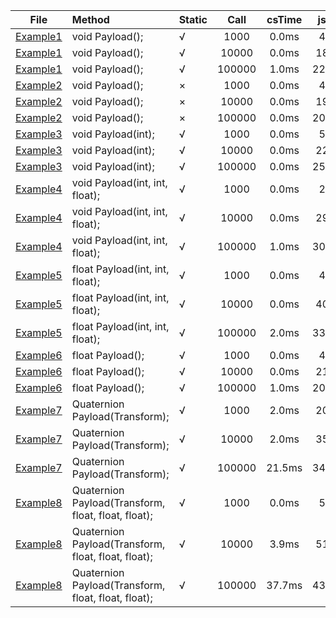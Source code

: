 | File      | Method    |  Static   | Call      | csTime    | jsTime    | luaTime   | csResult  | jsResult  | luaResult |
| :----:    | :----     |  :----    | :----:    | :----:    | :----:    | :----:    | :----:    | :----:    | :----:    |
| [Example1](./Assets/CScripts/Examples/Example1.cs)       | void Payload();       | √       | 1000       | 0.0ms       | 4.9ms       | 6.8ms       | `null`       | `null`       | `null`       |
| [Example1](./Assets/CScripts/Examples/Example1.cs)       | void Payload();       | √       | 10000       | 0.0ms       | 18.6ms       | 27.0ms       | `null`       | `null`       | `null`       |
| [Example1](./Assets/CScripts/Examples/Example1.cs)       | void Payload();       | √       | 100000       | 1.0ms       | 221.8ms       | 245.3ms       | `null`       | `null`       | `null`       |
| [Example2](./Assets/CScripts/Examples/Example2.cs)       | void Payload();       | ×       | 1000       | 0.0ms       | 4.9ms       | 4.9ms       | `null`       | `null`       | `null`       |
| [Example2](./Assets/CScripts/Examples/Example2.cs)       | void Payload();       | ×       | 10000       | 0.0ms       | 19.5ms       | 39.1ms       | `null`       | `null`       | `null`       |
| [Example2](./Assets/CScripts/Examples/Example2.cs)       | void Payload();       | ×       | 100000       | 0.0ms       | 201.3ms       | 372.6ms       | `null`       | `null`       | `null`       |
| [Example3](./Assets/CScripts/Examples/Example3.cs)       | void Payload(int);       | √       | 1000       | 0.0ms       | 5.9ms       | 4.9ms       | `null`       | `null`       | `null`       |
| [Example3](./Assets/CScripts/Examples/Example3.cs)       | void Payload(int);       | √       | 10000       | 0.0ms       | 22.2ms       | 29.4ms       | `null`       | `null`       | `null`       |
| [Example3](./Assets/CScripts/Examples/Example3.cs)       | void Payload(int);       | √       | 100000       | 0.0ms       | 250.4ms       | 285.3ms       | `null`       | `null`       | `null`       |
| [Example4](./Assets/CScripts/Examples/Example4.cs)       | void Payload(int, int, float);       | √       | 1000       | 0.0ms       | 2.9ms       | 5.9ms       | `null`       | `null`       | `null`       |
| [Example4](./Assets/CScripts/Examples/Example4.cs)       | void Payload(int, int, float);       | √       | 10000       | 0.0ms       | 29.3ms       | 35.2ms       | `null`       | `null`       | `null`       |
| [Example4](./Assets/CScripts/Examples/Example4.cs)       | void Payload(int, int, float);       | √       | 100000       | 1.0ms       | 309.8ms       | 363.5ms       | `null`       | `null`       | `null`       |
| [Example5](./Assets/CScripts/Examples/Example5.cs)       | float Payload(int, int, float);       | √       | 1000       | 0.0ms       | 4.9ms       | 7.8ms       | 1501500       | 1501500       | 1501500       |
| [Example5](./Assets/CScripts/Examples/Example5.cs)       | float Payload(int, int, float);       | √       | 10000       | 0.0ms       | 40.1ms       | 41.0ms       | 1.500183E+08       | 1.50015E+08       | 150015000       |
| [Example5](./Assets/CScripts/Examples/Example5.cs)       | float Payload(int, int, float);       | √       | 100000       | 2.0ms       | 332.2ms       | 390.9ms       | 1.500022E+10       | 1.500015E+10       | 15000150000       |
| [Example6](./Assets/CScripts/Examples/Example6.cs)       | float Payload();       | √       | 1000       | 0.0ms       | 4.9ms       | 2.9ms       | 6000       | 6000       | 6000       |
| [Example6](./Assets/CScripts/Examples/Example6.cs)       | float Payload();       | √       | 10000       | 0.0ms       | 21.5ms       | 26.4ms       | 60000       | 60000       | 60000       |
| [Example6](./Assets/CScripts/Examples/Example6.cs)       | float Payload();       | √       | 100000       | 1.0ms       | 203.2ms       | 299.0ms       | 600000       | 600000       | 600000       |
| [Example7](./Assets/CScripts/Examples/Example7.cs)       | Quaternion Payload(Transform);       | √       | 1000       | 2.0ms       | 20.5ms       | 11.7ms       | (0.3, 0.3, 0.3, -0.8)       | (0.3, 0.3, 0.3, -0.8)       | (0.3, 0.3, 0.3, -0.8)       |
| [Example7](./Assets/CScripts/Examples/Example7.cs)       | Quaternion Payload(Transform);       | √       | 10000       | 2.0ms       | 35.2ms       | 31.3ms       | (-0.1, -0.1, -0.1, 1.0)       | (-0.1, -0.1, -0.1, 1.0)       | (-0.1, -0.1, -0.1, 1.0)       |
| [Example7](./Assets/CScripts/Examples/Example7.cs)       | Quaternion Payload(Transform);       | √       | 100000       | 21.5ms       | 341.1ms       | 343.0ms       | (-0.5, -0.4, -0.4, 0.6)       | (-0.5, -0.4, -0.4, 0.6)       | (-0.5, -0.4, -0.4, 0.6)       |
| [Example8](./Assets/CScripts/Examples/Example8.cs)       | Quaternion Payload(Transform, float, float, float);       | √       | 1000       | 0.0ms       | 5.9ms       | 4.9ms       | (-0.4, -0.5, -0.7, -0.2)       | (-0.4, -0.5, -0.7, -0.2)       | (-0.4, -0.5, -0.7, -0.2)       |
| [Example8](./Assets/CScripts/Examples/Example8.cs)       | Quaternion Payload(Transform, float, float, float);       | √       | 10000       | 3.9ms       | 51.8ms       | 46.4ms       | (0.4, 0.5, 0.7, 0.0)       | (0.4, 0.5, 0.7, 0.0)       | (0.4, 0.5, 0.7, 0.0)       |
| [Example8](./Assets/CScripts/Examples/Example8.cs)       | Quaternion Payload(Transform, float, float, float);       | √       | 100000       | 37.7ms       | 436.2ms       | 413.7ms       | (-0.1, -0.1, -0.2, -1.0)       | (-0.1, -0.1, -0.2, -1.0)       | (-0.1, -0.1, -0.2, -1.0)       |